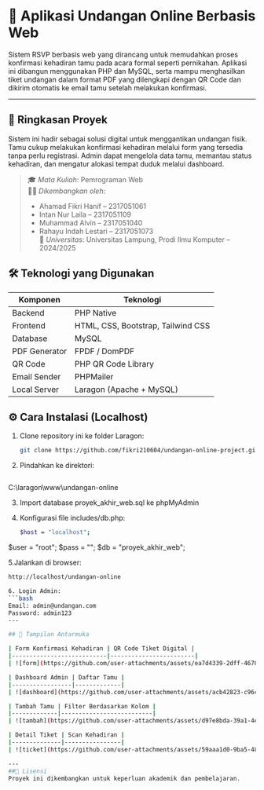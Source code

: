 # 💌 Aplikasi Undangan Online Berbasis Web

Sistem RSVP berbasis web yang dirancang untuk memudahkan proses konfirmasi kehadiran tamu pada acara formal seperti pernikahan. Aplikasi ini dibangun menggunakan PHP dan MySQL, serta mampu menghasilkan tiket undangan dalam format PDF yang dilengkapi dengan QR Code dan dikirim otomatis ke email tamu setelah melakukan konfirmasi.

---

## 🧭 Ringkasan Proyek

Sistem ini hadir sebagai solusi digital untuk menggantikan undangan fisik. Tamu cukup melakukan konfirmasi kehadiran melalui form yang tersedia tanpa perlu registrasi. Admin dapat mengelola data tamu, memantau status kehadiran, dan mengatur alokasi tempat duduk melalui dashboard.

> 🎓 *Mata Kuliah*: Pemrograman Web  
> 🧑‍💻 *Dikembangkan oleh*:  
> - Ahamad Fikri Hanif – 2317051061  
> - Intan Nur Laila – 2317051109  
> - Muhammad Alvin – 2317051040  
> - Rahayu Indah Lestari – 2317051073  
> 🏫 *Universitas*: Universitas Lampung, Prodi Ilmu Komputer – 2024/2025

## 🛠 Teknologi yang Digunakan

| Komponen         | Teknologi                         |
|------------------|------------------------------------|
| Backend          | PHP Native                         |
| Frontend         | HTML, CSS, Bootstrap, Tailwind CSS |
| Database         | MySQL                              |
| PDF Generator    | FPDF / DomPDF                      |
| QR Code          | PHP QR Code Library                |
| Email Sender     | PHPMailer                          |
| Local Server     | Laragon (Apache + MySQL)           |

## ⚙️ Cara Instalasi (Localhost)
1. Clone repository ini ke folder Laragon:
   ```bash
   git clone https://github.com/fikri210604/undangan-online-project.git

2. Pindahkan ke direktori:
   ```bash
C:\laragon\www\undangan-online

3. Import database proyek_akhir_web.sql ke phpMyAdmin

4. Konfigurasi file includes/db.php:
   ```bash
   $host = "localhost";
$user = "root";
$pass = "";
$db   = "proyek_akhir_web";

5.Jalankan di browser:
   ```bash
   http://localhost/undangan-online

6. Login Admin:
```bash
Email: admin@undangan.com
Password: admin123
---

## 📸 Tampilan Antarmuka

| Form Konfirmasi Kehadiran | QR Code Tiket Digital |
|---------------------------|------------------------|
| ![form](https://github.com/user-attachments/assets/ea7d4339-2dff-4670-9ce7-dffbc414372f) | ![qr-code](https://github.com/user-attachments/assets/497c2813-926c-48aa-9389-45f704f59dcd) |

| Dashboard Admin | Daftar Tamu |
|-----------------|-------------|
| ![dashboard](https://github.com/user-attachments/assets/acb42823-c96c-45ff-8c31-0789fab4066a) | ![tamu](https://github.com/user-attachments/assets/7dcd39f2-7621-4417-89fc-89286a4c8673) |

| Tambah Tamu | Filter Berdasarkan Kolom |
|-------------|--------------------------|
| ![tambah](https://github.com/user-attachments/assets/d97e8bda-39a1-4e43-9963-59fa20d71a84) | ![filter](https://github.com/user-attachments/assets/c99a604e-bba1-460c-b4c9-7fe7dd1e9a27) |

| Detail Tiket | Scan Kehadiran |
|--------------|----------------|
| ![ticket](https://github.com/user-attachments/assets/59aaa1d0-9ba5-48c6-8068-81619afa2e28) | ![scan](https://github.com/user-attachments/assets/af65e9d6-afca-46c0-9aa0-89dc211d3cd3) |

---
##📄 Lisensi
Proyek ini dikembangkan untuk keperluan akademik dan pembelajaran.






